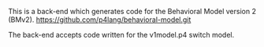 This is a back-end which generates code for the Behavioral Model version 2 (BMv2).
https://github.com/p4lang/behavioral-model.git

The back-end accepts code written for the v1model.p4 switch model.
